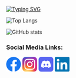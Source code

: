 [![Typing SVG](https://readme-typing-svg.herokuapp.com?size=28&duration=3500&pause=1000&color=FFD700&left=true&vCenter=true&width=600&lines=Hello+World!;Welcome+to+my+GitHub+Profile;Explore||+Learn||+Create)](https://git.io/typing-svg)

![Top Langs](https://github-readme-stats.vercel.app/api/top-langs/?username=sakib-ar&layout=compact&theme=cobalt)

![GitHub stats](https://github-readme-stats.vercel.app/api?username=sakib-ar&show_icons=true&theme=radical)

### Social Media Links:
<a href="https://www.facebook.com/Sakib.rar003"><img src="Assets/Icon/Facebook Logo (500x500).png" width="40"/></a>
<a href="https://www.instagram.com/sakib.rar"><img src="Assets/Icon/Instagram Logo (5001x5001).png" width="40"/></a>
<a href="https://discord.com/users/sakib_ar"><img src="Assets/Icon/Discord Logo (980x980).png" width="40"/></a>
<a href="https://www.linkedin.com/in/sakib-ar"><img src="Assets/Icon/LinkedIn Logo (960x960).png" width="40"/></a>

<!--
Some ideas:
- ![Profile Views](https://komarev.com/ghpvc/?username=sakib-ar&color=blue)
- 🔭 I’m currently working on ...
- 🌱 I’m currently learning ...
- 🤔 I’m looking for help with ...
- 💬 Ask me about ...
- 📫 How to reach me: ...
- ⚡ Fun fact: ...
-->